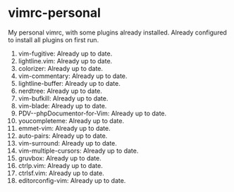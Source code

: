 # vimrc-personal

My personal vimrc, with some plugins already installed.
Already configured to install all plugins on first run.

1. vim-fugitive: Already up to date.
2. lightline.vim: Already up to date.
3. colorizer: Already up to date.
4. vim-commentary: Already up to date.
5. lightline-buffer: Already up to date.
6. nerdtree: Already up to date.
7. vim-bufkill: Already up to date.
8. vim-blade: Already up to date.
9. PDV--phpDocumentor-for-Vim: Already up to date.
10. youcompleteme: Already up to date.
11. emmet-vim: Already up to date.
12. auto-pairs: Already up to date.
13. vim-surround: Already up to date.
14. vim-multiple-cursors: Already up to date.
15. gruvbox: Already up to date.
16. ctrlp.vim: Already up to date.
17. ctrlsf.vim: Already up to date.
18. editorconfig-vim: Already up to date.
 

